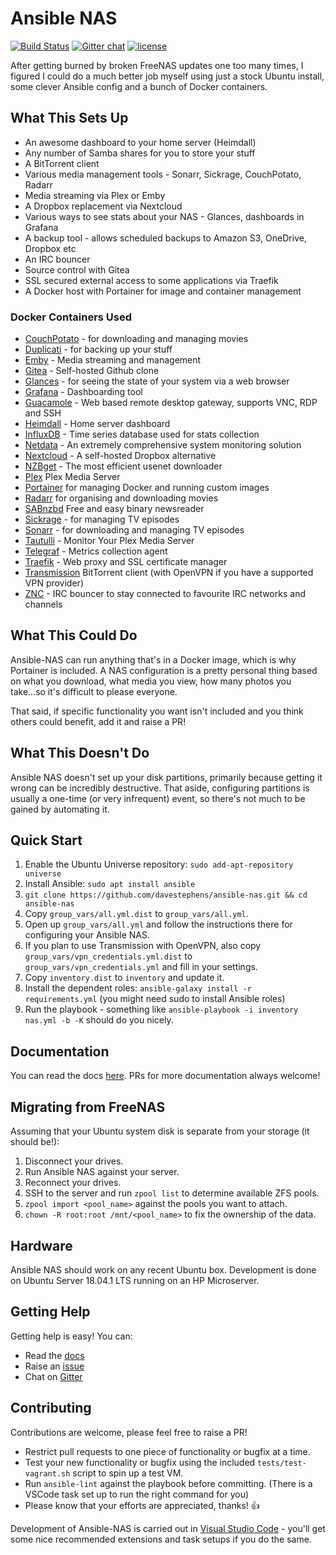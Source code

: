 # Ansible NAS

[![Build Status](https://img.shields.io/travis/com/davestephens/ansible-nas.svg?logo=travis&style=flat-square)](https://travis-ci.com/davestephens/ansible-nas) [![Gitter chat](https://img.shields.io/gitter/room/ansible-nas/chat.svg?logo=gitter&style=flat-square)](https://gitter.im/Ansible-NAS/Chat) [![license](https://img.shields.io/github/license/DAVFoundation/api_doc.svg?style=flat-square)](https://github.com/davestephens/ansible-nas/blob/master/LICENSE)

After getting burned by broken FreeNAS updates one too many times, I figured I could do a much better job myself using
just a stock Ubuntu install, some clever Ansible config and a bunch of Docker containers.

## What This Sets Up

* An awesome dashboard to your home server (Heimdall)
* Any number of Samba shares for you to store your stuff
* A BitTorrent client
* Various media management tools - Sonarr, Sickrage, CouchPotato, Radarr
* Media streaming via Plex or Emby
* A Dropbox replacement via Nextcloud
* Various ways to see stats about your NAS - Glances, dashboards in Grafana
* A backup tool - allows scheduled backups to Amazon S3, OneDrive, Dropbox etc
* An IRC bouncer
* Source control with Gitea
* SSL secured external access to some applications via Traefik
* A Docker host with Portainer for image and container management

### Docker Containers Used

  - [CouchPotato](https://couchpota.to/) - for downloading and managing movies
  - [Duplicati](https://www.duplicati.com/) - for backing up your stuff
  - [Emby](https://emby.media/) - Media streaming and management
  - [Gitea](https://gitea.io/en-us/) - Self-hosted Github clone
  - [Glances](https://nicolargo.github.io/glances/) - for seeing the state of your system via a web browser
  - [Grafana](https://github.com/grafana/grafana) - Dashboarding tool
  - [Guacamole](https://guacamole.apache.org/) - Web based remote desktop gateway, supports VNC, RDP and SSH
  - [Heimdall](https://heimdall.site/) - Home server dashboard
  - [InfluxDB](https://github.com/influxdata/influxdb) - Time series database used for stats collection
  - [Netdata](https://my-netdata.io/) - An extremely comprehensive system monitoring solution
  - [Nextcloud](https://nextcloud.com/) - A self-hosted Dropbox alternative
  - [NZBget](https://nzbget.net) - The most efficient usenet downloader
  - [Plex](https://www.plex.tv/) Plex Media Server
  - [Portainer](https://portainer.io/) for managing Docker and running custom images
  - [Radarr](https://radarr.video/) for organising and downloading movies
  - [SABnzbd](https://sabnzbd.org//) Free and easy binary newsreader
  - [Sickrage](https://sickrage.github.io/) - for managing TV episodes
  - [Sonarr](https://sonarr.tv/) - for downloading and managing TV episodes
  - [Tautulli](http://tautulli.com/) - Monitor Your Plex Media Server
  - [Telegraf](https://github.com/influxdata/telegraf) - Metrics collection agent
  - [Traefik](https://traefik.io/) - Web proxy and SSL certificate manager
  - [Transmission](https://transmissionbt.com/) BitTorrent client (with OpenVPN if you have a supported VPN provider)
  - [ZNC](https://wiki.znc.in/ZNC) - IRC bouncer to stay connected to favourite IRC networks and channels

## What This Could Do

Ansible-NAS can run anything that's in a Docker image, which is why Portainer is included. A NAS configuration is a pretty personal thing based on what you download, what media you view, how many photos you take...so it's difficult to please everyone.

That said, if specific functionality you want isn't included and you think others could benefit, add it and raise a PR!

## What This Doesn't Do

Ansible NAS doesn't set up your disk partitions, primarily because getting it wrong can be incredibly destructive.
That aside, configuring partitions is usually a one-time (or very infrequent) event, so there's not much to be
gained by automating it.

## Quick Start

1. Enable the Ubuntu Universe repository: `sudo add-apt-repository universe`
2. Install Ansible: `sudo apt install ansible`
3. `git clone https://github.com/davestephens/ansible-nas.git && cd ansible-nas`
4. Copy `group_vars/all.yml.dist` to  `group_vars/all.yml`.
5. Open up `group_vars/all.yml` and follow the instructions there for configuring your Ansible NAS.
6. If you plan to use Transmission with OpenVPN, also copy `group_vars/vpn_credentials.yml.dist` to
`group_vars/vpn_credentials.yml` and fill in your settings.
7. Copy `inventory.dist` to `inventory` and update it.
8. Install the dependent roles: `ansible-galaxy install -r requirements.yml` (you might need sudo to install Ansible roles)
9. Run the playbook - something like `ansible-playbook -i inventory nas.yml -b -K` should do you nicely.

## Documentation

You can read the docs [here](https://davestephens.github.io/ansible-nas). PRs for more documentation always welcome!

## Migrating from FreeNAS

Assuming that your Ubuntu system disk is separate from your storage (it should be!):

1. Disconnect your drives.
2. Run Ansible NAS against your server.
3. Reconnect your drives.
4. SSH to the server and run `zpool list` to determine available ZFS pools.
5. `zpool import <pool_name>` against the pools you want to attach.
6. `chown -R root:root /mnt/<pool_name>` to fix the ownership of the data.

## Hardware

Ansible NAS should work on any recent Ubuntu box. Development is done on Ubuntu Server 18.04.1 LTS running on an HP Microserver.

## Getting Help

Getting help is easy! You can:

- Read the [docs](https://davestephens.github.io/ansible-nas)
- Raise an [issue](https://github.com/davestephens/ansible-nas/issues)
- Chat on [Gitter](https://gitter.im/Ansible-NAS/Chat)

## Contributing

Contributions are welcome, please feel free to raise a PR!

- Restrict pull requests to one piece of functionality or bugfix at a time.
- Test your new functionality or bugfix using the included `tests/test-vagrant.sh` script to spin up a test VM.
- Run `ansible-lint` against the playbook before committing. (There is a VSCode task set up to run the right command for you)
- Please know that your efforts are appreciated, thanks! :+1:

Development of Ansible-NAS is carried out in [Visual Studio Code](https://code.visualstudio.com/) - you'll get some nice
recommended extensions and task setups if you do the same.
